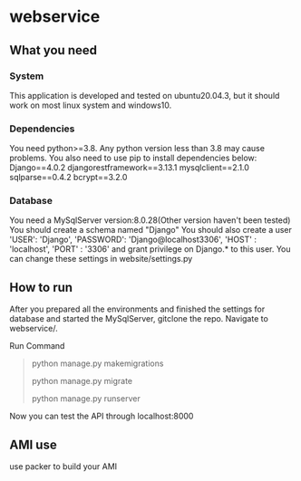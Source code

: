 # webservice
## What you need
### System
This application is developed and tested on ubuntu20.04.3, but it should work on most linux system and windows10.
### Dependencies
You need python>=3.8. Any python version less than 3.8 may cause problems. You also need to use pip to install dependencies below:
Django==4.0.2
djangorestframework==3.13.1
mysqlclient==2.1.0
sqlparse==0.4.2
bcrypt==3.2.0
### Database
You need a MySqlServer version:8.0.28(Other version haven't been tested)
You should create a schema named "Django"
You should also create a user        
'USER': 'Django',
'PASSWORD': 'Django@localhost3306',
'HOST' : 'localhost',
'PORT' : '3306'
and grant privilege on Django.* to this user.
You can change these settings in website/settings.py
## How to run
After you prepared all the environments and finished the settings for database and started the MySqlServer, gitclone the repo. Navigate to webservice/.

Run Command
> python manage.py makemigrations
> 
> python manage.py migrate
> 
> python manage.py runserver

Now you can test the API through localhost:8000

## AMI use
use packer to build your AMI